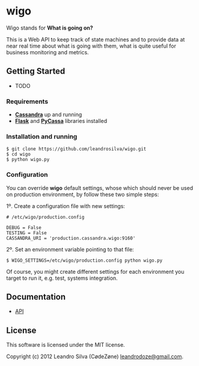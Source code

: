 # wigo

Wigo stands for **What is going on?**

This is a Web API to keep track of state machines and to provide data at near real time about what is going with them, what is quite useful for business monitoring and metrics.

## Getting Started

* TODO

### Requirements

* [**Cassandra**](http://wiki.apache.org/cassandra/GettingStarted) up and running
* [**Flask**](http://flask.pocoo.org) and [**PyCassa**](https://github.com/pycassa/pycassa) libraries installed

### Installation and running

    $ git clone https://github.com/leandrosilva/wigo.git
    $ cd wigo
    $ python wigo.py

### Configuration

You can override **wigo** default settings, whose which should never be used on production environment, by follow these two simple steps:

1º. Create a configuration file with new settings:

    # /etc/wigo/production.config
	
	DEBUG = False
	TESTING = False
	CASSANDRA_URI = 'production.cassandra.wigo:9160'

2º. Set an environment variable pointing to that file:

	$ WIGO_SETTINGS=/etc/wigo/production.config python wigo.py

Of course, you might create different settings for each environment you target to run it, e.g. test, systems integration.

## Documentation

* [API](https://github.com/leandrosilva/wigo/blob/master/doc/API.md)

## License

This software is licensed under the MIT license.

Copyright (c) 2012 Leandro Silva (CødeZøne) <leandrodoze@gmail.com>.
